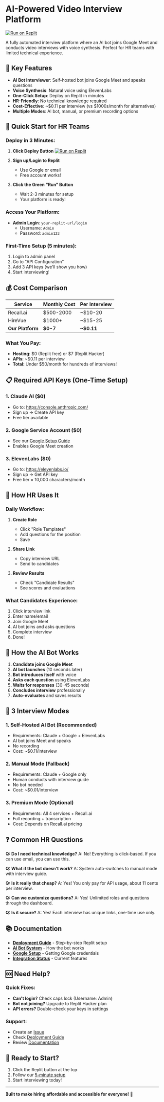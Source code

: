 # AI-Powered Video Interview Platform

[![Run on Replit](https://replit.com/badge/github/Sushiramenai/interview-platform)](https://replit.com/new/github/Sushiramenai/interview-platform)

A fully automated interview platform where an AI bot joins Google Meet and conducts video interviews with voice synthesis. Perfect for HR teams with limited technical experience.

## 🌟 Key Features

- **AI Bot Interviewer**: Self-hosted bot joins Google Meet and speaks questions
- **Voice Synthesis**: Natural voice using ElevenLabs
- **One-Click Setup**: Deploy on Replit in minutes
- **HR-Friendly**: No technical knowledge required
- **Cost-Effective**: ~$0.11 per interview (vs $1000s/month for alternatives)
- **Multiple Modes**: AI bot, manual, or premium recording options

## 🚀 Quick Start for HR Teams

### Deploy in 3 Minutes:

1. **Click Deploy Button**
   [![Run on Replit](https://replit.com/badge/github/Sushiramenai/interview-platform)](https://replit.com/new/github/Sushiramenai/interview-platform)

2. **Sign up/Login to Replit**
   - Use Google or email
   - Free account works!

3. **Click the Green "Run" Button**
   - Wait 2-3 minutes for setup
   - Your platform is ready!

### Access Your Platform:
- **Admin Login**: `your-replit-url/login`
  - Username: `Admin`
  - Password: `admin123`

### First-Time Setup (5 minutes):
1. Login to admin panel
2. Go to "API Configuration"
3. Add 3 API keys (we'll show you how)
4. Start interviewing!

## 💰 Cost Comparison

| Service | Monthly Cost | Per Interview |
|---------|-------------|---------------|
| Recall.ai | $500-2000 | ~$10-20 |
| HireVue | $1000+ | ~$15-25 |
| **Our Platform** | **$0-7** | **~$0.11** |

### What You Pay:
- **Hosting**: $0 (Replit free) or $7 (Replit Hacker)
- **APIs**: ~$0.11 per interview
- **Total**: Under $50/month for hundreds of interviews!

## 📋 Required API Keys (One-Time Setup)

### 1. Claude AI ($0)
- Go to: https://console.anthropic.com/
- Sign up → Create API key
- Free tier available

### 2. Google Service Account ($0)
- See our [Google Setup Guide](VIDEO_INTERVIEW_FLOW.md#getting-google-api)
- Enables Google Meet creation

### 3. ElevenLabs ($0)
- Go to: https://elevenlabs.io/
- Sign up → Get API key
- Free tier = 10,000 characters/month

## 👥 How HR Uses It

### Daily Workflow:
1. **Create Role**
   - Click "Role Templates"
   - Add questions for the position
   - Save

2. **Share Link**
   - Copy interview URL
   - Send to candidates

3. **Review Results**
   - Check "Candidate Results"
   - See scores and evaluations

### What Candidates Experience:
1. Click interview link
2. Enter name/email
3. Join Google Meet
4. AI bot joins and asks questions
5. Complete interview
6. Done!

## 🤖 How the AI Bot Works

1. **Candidate joins Google Meet**
2. **AI bot launches** (10 seconds later)
3. **Bot introduces itself** with voice
4. **Asks each question** using ElevenLabs
5. **Waits for responses** (30-45 seconds)
6. **Concludes interview** professionally
7. **Auto-evaluates** and saves results

## 🎯 3 Interview Modes

### 1. **Self-Hosted AI Bot** (Recommended)
- Requirements: Claude + Google + ElevenLabs
- AI bot joins Meet and speaks
- No recording
- Cost: ~$0.11/interview

### 2. **Manual Mode** (Fallback)
- Requirements: Claude + Google only
- Human conducts with interview guide
- No bot needed
- Cost: ~$0.01/interview

### 3. **Premium Mode** (Optional)
- Requirements: All 4 services + Recall.ai
- Full recording + transcription
- Cost: Depends on Recall.ai pricing

## ❓ Common HR Questions

**Q: Do I need technical knowledge?**
A: No! Everything is click-based. If you can use email, you can use this.

**Q: What if the bot doesn't work?**
A: System auto-switches to manual mode with interview guide.

**Q: Is it really that cheap?**
A: Yes! You only pay for API usage, about 11 cents per interview.

**Q: Can we customize questions?**
A: Yes! Unlimited roles and questions through the dashboard.

**Q: Is it secure?**
A: Yes! Each interview has unique links, one-time use only.

## 📚 Documentation

- **[Deployment Guide](DEPLOYMENT_GUIDE.md)** - Step-by-step Replit setup
- **[AI Bot System](AI_BOT_SYSTEM.md)** - How the bot works
- **[Google Setup](VIDEO_INTERVIEW_FLOW.md)** - Getting Google credentials
- **[Integration Status](INTEGRATION_STATUS.md)** - Current features

## 🆘 Need Help?

### Quick Fixes:
- **Can't login?** Check caps lock (Username: Admin)
- **Bot not joining?** Upgrade to Replit Hacker plan
- **API errors?** Double-check your keys in settings

### Support:
- Create an [Issue](https://github.com/Sushiramenai/interview-platform/issues)
- Check [Deployment Guide](DEPLOYMENT_GUIDE.md)
- Review [Documentation](#-documentation)

## 🎉 Ready to Start?

1. Click the Replit button at the top
2. Follow our [5-minute setup](DEPLOYMENT_GUIDE.md)
3. Start interviewing today!

---

**Built to make hiring affordable and accessible for everyone!** 🚀